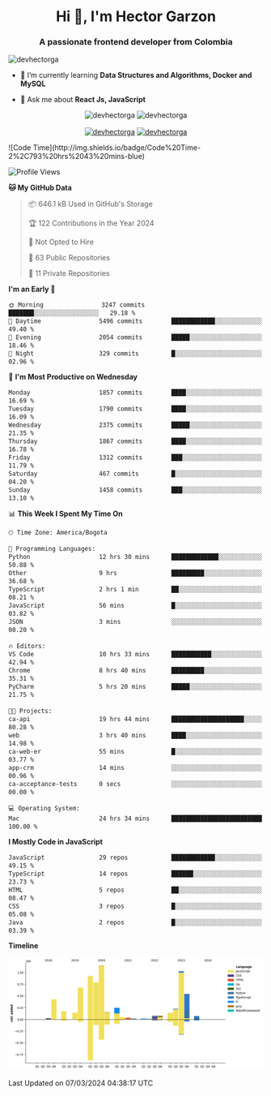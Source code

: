 <h1 align="center">Hi 👋, I'm Hector Garzon</h1>
<h3 align="center">A passionate frontend developer from Colombia</h3>

<p align="left"> <img src="https://komarev.com/ghpvc/?username=devhectorga" alt="devhectorga" /> </p>

- 🌱 I’m currently learning **Data Structures and Algorithms, Docker and MySQL**

- 💬 Ask me about **React Js, JavaScript**

<p align="center"> <img src="https://github-readme-stats.vercel.app/api?username=devhectorga&count_private=true&show_icons=true" alt="devhectorga" /> <img src="https://github-readme-stats.vercel.app/api/top-langs/?username=devhectorga&layout=compact" alt="devhectorga" /></p>

<p align="center">
<a href="https://twitter.com/devhectorga" target="blank"><img align="center" src="https://cdn.jsdelivr.net/npm/simple-icons@3.0.1/icons/twitter.svg" alt="devhectorga" height="20" width="20" /></a>
<a href="https://linkedin.com/in/devhectorga" target="blank"><img align="center" src="https://cdn.jsdelivr.net/npm/simple-icons@3.0.1/icons/linkedin.svg" alt="devhectorga" height="20" width="20" /></a>
</p>
<!--START_SECTION:waka-->
![Code Time](http://img.shields.io/badge/Code%20Time-2%2C793%20hrs%2043%20mins-blue)

![Profile Views](http://img.shields.io/badge/Profile%20Views-0-blue)

**🐱 My GitHub Data** 

> 📦 646.1 kB Used in GitHub's Storage 
 > 
> 🏆 122 Contributions in the Year 2024
 > 
> 🚫 Not Opted to Hire
 > 
> 📜 63 Public Repositories 
 > 
> 🔑 11 Private Repositories 
 > 
**I'm an Early 🐤** 

```text
🌞 Morning                3247 commits        ███████░░░░░░░░░░░░░░░░░░   29.18 % 
🌆 Daytime                5496 commits        ████████████░░░░░░░░░░░░░   49.40 % 
🌃 Evening                2054 commits        █████░░░░░░░░░░░░░░░░░░░░   18.46 % 
🌙 Night                  329 commits         █░░░░░░░░░░░░░░░░░░░░░░░░   02.96 % 
```
📅 **I'm Most Productive on Wednesday** 

```text
Monday                   1857 commits        ████░░░░░░░░░░░░░░░░░░░░░   16.69 % 
Tuesday                  1790 commits        ████░░░░░░░░░░░░░░░░░░░░░   16.09 % 
Wednesday                2375 commits        █████░░░░░░░░░░░░░░░░░░░░   21.35 % 
Thursday                 1867 commits        ████░░░░░░░░░░░░░░░░░░░░░   16.78 % 
Friday                   1312 commits        ███░░░░░░░░░░░░░░░░░░░░░░   11.79 % 
Saturday                 467 commits         █░░░░░░░░░░░░░░░░░░░░░░░░   04.20 % 
Sunday                   1458 commits        ███░░░░░░░░░░░░░░░░░░░░░░   13.10 % 
```


📊 **This Week I Spent My Time On** 

```text
🕑︎ Time Zone: America/Bogota

💬 Programming Languages: 
Python                   12 hrs 30 mins      █████████████░░░░░░░░░░░░   50.88 % 
Other                    9 hrs               █████████░░░░░░░░░░░░░░░░   36.68 % 
TypeScript               2 hrs 1 min         ██░░░░░░░░░░░░░░░░░░░░░░░   08.21 % 
JavaScript               56 mins             █░░░░░░░░░░░░░░░░░░░░░░░░   03.82 % 
JSON                     3 mins              ░░░░░░░░░░░░░░░░░░░░░░░░░   00.20 % 

🔥 Editors: 
VS Code                  10 hrs 33 mins      ███████████░░░░░░░░░░░░░░   42.94 % 
Chrome                   8 hrs 40 mins       █████████░░░░░░░░░░░░░░░░   35.31 % 
PyCharm                  5 hrs 20 mins       █████░░░░░░░░░░░░░░░░░░░░   21.75 % 

🐱‍💻 Projects: 
ca-api                   19 hrs 44 mins      ████████████████████░░░░░   80.28 % 
web                      3 hrs 40 mins       ████░░░░░░░░░░░░░░░░░░░░░   14.98 % 
ca-web-er                55 mins             █░░░░░░░░░░░░░░░░░░░░░░░░   03.77 % 
app-crm                  14 mins             ░░░░░░░░░░░░░░░░░░░░░░░░░   00.96 % 
ca-acceptance-tests      0 secs              ░░░░░░░░░░░░░░░░░░░░░░░░░   00.00 % 

💻 Operating System: 
Mac                      24 hrs 34 mins      █████████████████████████   100.00 % 
```

**I Mostly Code in JavaScript** 

```text
JavaScript               29 repos            ████████████░░░░░░░░░░░░░   49.15 % 
TypeScript               14 repos            ██████░░░░░░░░░░░░░░░░░░░   23.73 % 
HTML                     5 repos             ██░░░░░░░░░░░░░░░░░░░░░░░   08.47 % 
CSS                      3 repos             █░░░░░░░░░░░░░░░░░░░░░░░░   05.08 % 
Java                     2 repos             █░░░░░░░░░░░░░░░░░░░░░░░░   03.39 % 
```



**Timeline**

![Lines of Code chart](https://raw.githubusercontent.com/devHectorGa/devHectorGa/master/assets/bar_graph.png)


 Last Updated on 07/03/2024 04:38:17 UTC
<!--END_SECTION:waka-->
